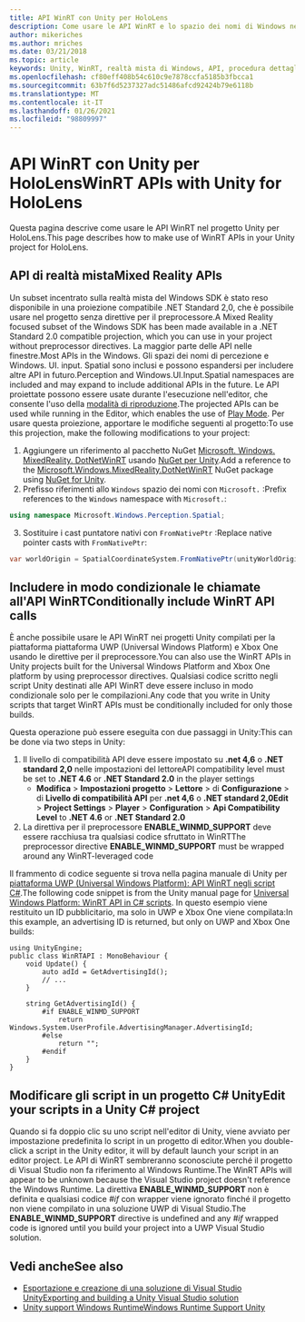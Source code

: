 ```yaml
---
title: API WinRT con Unity per HoloLens
description: Come usare le API WinRT e lo spazio dei nomi di Windows nei progetti di realtà mista Unity per HoloLens.
author: mikeriches
ms.author: mriches
ms.date: 03/21/2018
ms.topic: article
keywords: Unity, WinRT, realtà mista di Windows, API, procedura dettagliata, cuffie per la realtà mista, auricolare di realtà mista, auricolare di realtà virtuale, API di realtà mista
ms.openlocfilehash: cf80eff408b54c610c9e7878ccfa5185b3fbcca1
ms.sourcegitcommit: 63b7f6d5237327adc51486afcd92424b79e6118b
ms.translationtype: MT
ms.contentlocale: it-IT
ms.lasthandoff: 01/26/2021
ms.locfileid: "98809997"
---
```

# <a name="winrt-apis-with-unity-for-hololens"></a><span data-ttu-id="92188-104">API WinRT con Unity per HoloLens</span><span class="sxs-lookup"><span data-stu-id="92188-104">WinRT APIs with Unity for HoloLens</span></span>

<span data-ttu-id="92188-105">Questa pagina descrive come usare le API WinRT nel progetto Unity per HoloLens.</span><span class="sxs-lookup"><span data-stu-id="92188-105">This page describes how to make use of WinRT APIs in your Unity project for HoloLens.</span></span>

## <a name="mixed-reality-apis"></a><span data-ttu-id="92188-106">API di realtà mista</span><span class="sxs-lookup"><span data-stu-id="92188-106">Mixed Reality APIs</span></span>

<span data-ttu-id="92188-107">Un subset incentrato sulla realtà mista del Windows SDK è stato reso disponibile in una proiezione compatibile .NET Standard 2,0, che è possibile usare nel progetto senza direttive per il preprocessore.</span><span class="sxs-lookup"><span data-stu-id="92188-107">A Mixed Reality focused subset of the Windows SDK has been made available in a .NET Standard 2.0 compatible projection, which you can use in your project without preprocessor directives.</span></span> <span data-ttu-id="92188-108">La maggior parte delle API nelle finestre.</span><span class="sxs-lookup"><span data-stu-id="92188-108">Most APIs in the Windows.</span></span> <span data-ttu-id="92188-109">Gli spazi dei nomi di percezione e Windows. UI. input. Spatial sono inclusi e possono espandersi per includere altre API in futuro.</span><span class="sxs-lookup"><span data-stu-id="92188-109">Perception and Windows.UI.Input.Spatial namespaces are included and may expand to include additional APIs in the future.</span></span> <span data-ttu-id="92188-110">Le API proiettate possono essere usate durante l'esecuzione nell'editor, che consente l'uso della [modalità di riproduzione](/windows/mixed-reality/unity-play-mode).</span><span class="sxs-lookup"><span data-stu-id="92188-110">The projected APIs can be used while running in the Editor, which enables the use of [Play Mode](/windows/mixed-reality/unity-play-mode).</span></span> <span data-ttu-id="92188-111">Per usare questa proiezione, apportare le modifiche seguenti al progetto:</span><span class="sxs-lookup"><span data-stu-id="92188-111">To use this projection, make the following modifications to your project:</span></span>

1) <span data-ttu-id="92188-112">Aggiungere un riferimento al pacchetto NuGet [Microsoft. Windows. MixedReality. DotNetWinRT](https://www.nuget.org/packages/Microsoft.Windows.MixedReality.DotNetWinRT) usando [NuGet per Unity](https://github.com/GlitchEnzo/NuGetForUnity).</span><span class="sxs-lookup"><span data-stu-id="92188-112">Add a reference to the [Microsoft.Windows.MixedReality.DotNetWinRT](https://www.nuget.org/packages/Microsoft.Windows.MixedReality.DotNetWinRT) NuGet package using [NuGet for Unity](https://github.com/GlitchEnzo/NuGetForUnity).</span></span>
2) <span data-ttu-id="92188-113">Prefisso riferimenti allo `Windows` spazio dei nomi con `Microsoft.` :</span><span class="sxs-lookup"><span data-stu-id="92188-113">Prefix references to the `Windows` namespace with `Microsoft.`:</span></span>
```cs
using namespace Microsoft.Windows.Perception.Spatial;
```
3) <span data-ttu-id="92188-114">Sostituire i cast puntatore nativi con `FromNativePtr` :</span><span class="sxs-lookup"><span data-stu-id="92188-114">Replace native pointer casts with `FromNativePtr`:</span></span>
```cs
var worldOrigin = SpatialCoordinateSystem.FromNativePtr(unityWorldOriginPtr);
```

## <a name="conditionally-include-winrt-api-calls"></a><span data-ttu-id="92188-115">Includere in modo condizionale le chiamate all'API WinRT</span><span class="sxs-lookup"><span data-stu-id="92188-115">Conditionally include WinRT API calls</span></span>

<span data-ttu-id="92188-116">È anche possibile usare le API WinRT nei progetti Unity compilati per la piattaforma piattaforma UWP (Universal Windows Platform) e Xbox One usando le direttive per il preprocessore.</span><span class="sxs-lookup"><span data-stu-id="92188-116">You can also use the WinRT APIs in Unity projects built for the Universal Windows Platform and Xbox One platform by using preprocessor directives.</span></span> <span data-ttu-id="92188-117">Qualsiasi codice scritto negli script Unity destinati alle API WinRT deve essere incluso in modo condizionale solo per le compilazioni.</span><span class="sxs-lookup"><span data-stu-id="92188-117">Any code that you write in Unity scripts that target WinRT APIs must be conditionally included for only those builds.</span></span> 

<span data-ttu-id="92188-118">Questa operazione può essere eseguita con due passaggi in Unity:</span><span class="sxs-lookup"><span data-stu-id="92188-118">This can be done via two steps in Unity:</span></span>
1) <span data-ttu-id="92188-119">Il livello di compatibilità API deve essere impostato su **.net 4,6** o **.NET standard 2,0** nelle impostazioni del lettore</span><span class="sxs-lookup"><span data-stu-id="92188-119">API compatibility level must be set to **.NET 4.6** or **.NET Standard 2.0** in the player settings</span></span>
    - <span data-ttu-id="92188-120">**Modifica**  >  **Impostazioni progetto**  >  **Lettore**  >  di **Configurazione**  >  di **Livello di compatibilità API** per **.net 4,6** o **.NET standard 2,0**</span><span class="sxs-lookup"><span data-stu-id="92188-120">**Edit** > **Project Settings** > **Player** > **Configuration** > **Api Compatibility Level** to **.NET 4.6** or **.NET Standard 2.0**</span></span>
2) <span data-ttu-id="92188-121">La direttiva per il preprocessore **ENABLE_WINMD_SUPPORT** deve essere racchiusa tra qualsiasi codice sfruttato in WinRT</span><span class="sxs-lookup"><span data-stu-id="92188-121">The preprocessor directive **ENABLE_WINMD_SUPPORT** must be wrapped around any WinRT-leveraged code</span></span>

<span data-ttu-id="92188-122">Il frammento di codice seguente si trova nella pagina manuale di Unity per [piattaforma UWP (Universal Windows Platform): API WinRT negli script C#](https://docs.unity3d.com/Manual/windowsstore-scripts.html).</span><span class="sxs-lookup"><span data-stu-id="92188-122">The following code snippet is from the Unity manual page for [Universal Windows Platform: WinRT API in C# scripts](https://docs.unity3d.com/Manual/windowsstore-scripts.html).</span></span> <span data-ttu-id="92188-123">In questo esempio viene restituito un ID pubblicitario, ma solo in UWP e Xbox One viene compilata:</span><span class="sxs-lookup"><span data-stu-id="92188-123">In this example, an advertising ID is returned, but only on UWP and Xbox One builds:</span></span>

```
using UnityEngine;
public class WinRTAPI : MonoBehaviour {
    void Update() {
        auto adId = GetAdvertisingId();
        // ...
    }

    string GetAdvertisingId() {
        #if ENABLE_WINMD_SUPPORT
            return Windows.System.UserProfile.AdvertisingManager.AdvertisingId;
        #else
            return "";
        #endif
    }
}
```

## <a name="edit-your-scripts-in-a-unity-c-project"></a><span data-ttu-id="92188-124">Modificare gli script in un progetto C# Unity</span><span class="sxs-lookup"><span data-stu-id="92188-124">Edit your scripts in a Unity C# project</span></span>

<span data-ttu-id="92188-125">Quando si fa doppio clic su uno script nell'editor di Unity, viene avviato per impostazione predefinita lo script in un progetto di editor.</span><span class="sxs-lookup"><span data-stu-id="92188-125">When you double-click a script in the Unity editor, it will by default launch your script in an editor project.</span></span> <span data-ttu-id="92188-126">Le API di WinRT sembreranno sconosciute perché il progetto di Visual Studio non fa riferimento al Windows Runtime.</span><span class="sxs-lookup"><span data-stu-id="92188-126">The WinRT APIs will appear to be unknown because the Visual Studio project doesn't reference the Windows Runtime.</span></span> <span data-ttu-id="92188-127">La direttiva **ENABLE_WINMD_SUPPORT** non è definita e qualsiasi codice *#if* con wrapper viene ignorato finché il progetto non viene compilato in una soluzione UWP di Visual Studio.</span><span class="sxs-lookup"><span data-stu-id="92188-127">The **ENABLE_WINMD_SUPPORT** directive is undefined and any *#if* wrapped code is ignored until you build your project into a UWP Visual Studio solution.</span></span>

## <a name="see-also"></a><span data-ttu-id="92188-128">Vedi anche</span><span class="sxs-lookup"><span data-stu-id="92188-128">See also</span></span>
* [<span data-ttu-id="92188-129">Esportazione e creazione di una soluzione di Visual Studio Unity</span><span class="sxs-lookup"><span data-stu-id="92188-129">Exporting and building a Unity Visual Studio solution</span></span>](exporting-and-building-a-unity-visual-studio-solution.md)
* [<span data-ttu-id="92188-130">Unity support Windows Runtime</span><span class="sxs-lookup"><span data-stu-id="92188-130">Windows Runtime Support Unity</span></span>](https://docs.unity3d.com/Manual/IL2CPP-WindowsRuntimeSupport.html)